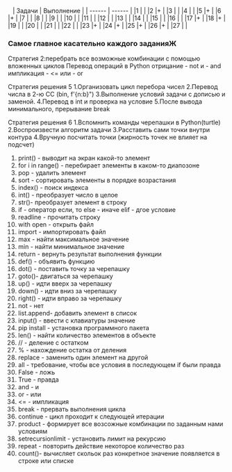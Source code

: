    
| Задачи | Выполнение |
| ------ | ------ |
|1 | |
|2 |+ |
|3 | |
|4 | |
|5 |+ |
|6 |+ |
|7 | |
|8 | |
|9 | |
|10 | |
|11 | |
|12 | |
|13 | |
|14 | |
|15 | |
|16 | |
|17 |+ |
|18 |+ |
|19 | |
|20 | |
|21 | |
|22 | |
|23 |+ |
|24 |+ |
|25 |+ |
|26 |+ |
|27 | |


### Самое главное касательно каждого заданияЖ

Стратегия 2:перебрать все возможные комбинации с помощью вложенных циклов
Перевод операций в Python
отрицание - not
и - and
импликация - <=
или - or 

Стратегия решения 5
1.Организовать цикл перебора чисел
2.Перевод числа в 2-ю СС (bin, f'{n:b}")
3.Выполнение условий задачи с дописью и заменой.
4.Перевод в int и проверка на условие
5.После вывода минимального, прерывание break 

Стратегия решения 6
1.Вспомнить команды черепашки в Python(turtle)
2.Воспроизвести алгоритм задачи
3.Расставить сами точки внутри контура
4.Вручную посчитать точки (жирность точек не влияет на подсчет)

1) print() - выводит на экран какой-то элемент
2) for i in range() - перебирает элементы в каком-то диапозоне
3) pop - удалить элемент 
4) sort - сортировать элементы в порядке возрастания 
5) index() - поиск индекса
6) int() - преобразует число в целое 
7) str()- преобразует элемент в строку
8) if - оператор если, то
  else - иначе
  elif - дгое условие
6) readline - прочитать строку
7) with open - открыть файл
8) import - импортировать файл
9) max - найти максимальное значение
10) min - найти минимальное значение
11) return - вернуть результат выполнения функции
12) def() - объявить функцию
13) dot() - поставить точку за черепашку
14) goto()- двигаться за черепашку
15) up() - идти вверх за черепашку
16) down() - идти вниз за черепашку
17) right() - идти вправо за черепашку
18) not - нет
19) list.append- добавить элемент в список
20) input() - ввести с клавиатуры значение
21) pip install - установка программного пакета 
22) len() - найти количество элементов в объекте 
23) // - деление с остатком
24) % - нахождение остатка от деления 
25) replace - заменить один элемент на другой
26) all - требование, чтобы все условия в последующем if были правда
27) False -  ложь
28) True - правда
29) and - и
30) or - или
31) <= - импликация
32) break - прервать выполнения цикла 
33) continue - цикл проходит к следующей итерации
34) product - формирует все возсожные комбинации по заданным нами условиям 
35) setrecursionlimit - установить лимит на рекурсию 
36) repeat - повторить действие некоторое количество раз
37) count()- вычисляет скольок раз конкретное значение появляется в строке или списке

